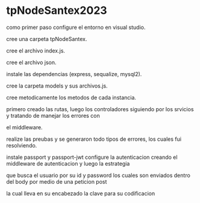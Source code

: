 # tpNodeSantex2023

como primer paso configure el entorno en visual studio.

cree una carpeta tpNodeSantex.

cree el archivo index.js.

cree el archivo json.

instale las dependencias (express, sequalize, mysql2).

cree la carpeta models y sus archivos.js.

cree metodicamente los metodos de cada instancia.

primero creado las rutas, luego los controladores siguiendo por los srvicios y tratando de manejar los errores con

el middleware.

realize las preubas y se generaron todo tipos de errores, los cuales fui resolviendo.

instale passport y passport-jwt configure la autenticacion creando el middleware de autenticacion y luego la estrategia 

que busca el usuario por su id y password los cuales son enviados dentro del body por medio de una peticion post 

la cual lleva en su encabezado la clave para su codificacion
